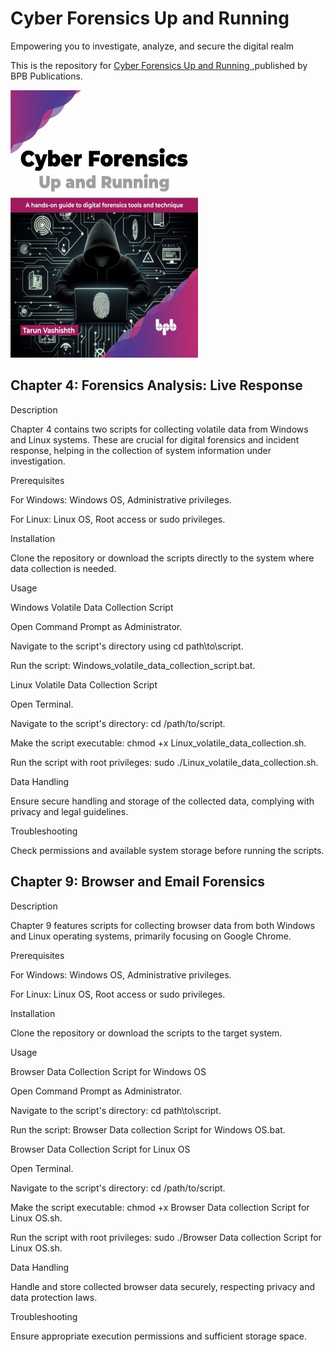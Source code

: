 # Cyber Forensics Up and Running

Empowering you to investigate, analyze, and secure the digital realm

This is the repository for [Cyber Forensics Up and Running
](https://bpbonline.com/products/cyber-forensics-up-and-running?variant=43065030344904),published by BPB Publications.

<img src="9789355517180.jpg">

## Chapter 4: Forensics Analysis: Live Response

Description

Chapter 4 contains two scripts for collecting volatile data from Windows and Linux systems. These are crucial for digital forensics and incident response, helping in the collection of system information under investigation.


Prerequisites

For Windows: Windows OS, Administrative privileges.

For Linux: Linux OS, Root access or sudo privileges.

Installation

Clone the repository or download the scripts directly to the system where data collection is needed.

Usage

Windows Volatile Data Collection Script

Open Command Prompt as Administrator.

Navigate to the script's directory using cd path\to\script.

Run the script: Windows_volatile_data_collection_script.bat.

Linux Volatile Data Collection Script

Open Terminal.

Navigate to the script's directory: cd /path/to/script.

Make the script executable: chmod +x Linux_volatile_data_collection.sh.

Run the script with root privileges: sudo ./Linux_volatile_data_collection.sh.

Data Handling

Ensure secure handling and storage of the collected data, complying with privacy and legal guidelines.

Troubleshooting

Check permissions and available system storage before running the scripts.

## Chapter 9: Browser and Email Forensics
Description

Chapter 9 features scripts for collecting browser data from both Windows and Linux operating systems, primarily focusing on Google Chrome.

Prerequisites

For Windows: Windows OS, Administrative privileges.

For Linux: Linux OS, Root access or sudo privileges.

Installation

Clone the repository or download the scripts to the target system.

Usage

Browser Data Collection Script for Windows OS

Open Command Prompt as Administrator.

Navigate to the script's directory: cd path\to\script.

Run the script: Browser Data collection Script for Windows OS.bat.

Browser Data Collection Script for Linux OS

Open Terminal.

Navigate to the script's directory: cd /path/to/script.

Make the script executable: chmod +x Browser Data collection Script for Linux OS.sh.

Run the script with root privileges: sudo ./Browser Data collection Script for Linux OS.sh.

Data Handling

Handle and store collected browser data securely, respecting privacy and data protection laws.

Troubleshooting

Ensure appropriate execution permissions and sufficient storage space.
